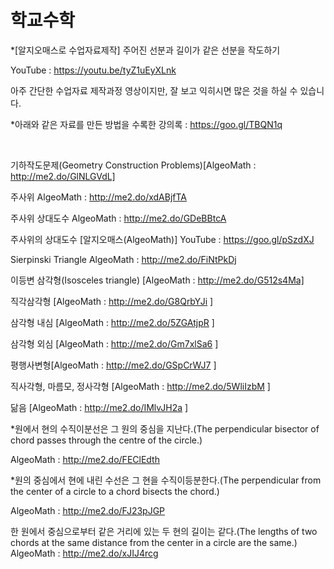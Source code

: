 # 학교수학

*[알지오매스로 수업자료제작] 주어진 선분과 길이가 같은 선분을 작도하기

  YouTube : https://youtu.be/tyZ1uEyXLnk

  아주 간단한 수업자료 제작과정 영상이지만,  잘 보고 익히시면 많은 것을 하실 수 있습니다.

*아래와 같은 자료를 만든 방법을 수록한 강의록  : https://goo.gl/TBQN1q 

​​​​​​​

​​​​​​​기하작도문제(Geometry Construction Problems)[AlgeoMath : http://me2.do/GlNLGVdL]



주사위 AlgeoMath : http://me2.do/xdABjfTA

주사위 상대도수 AlgeoMath : http://me2.do/GDeBBtcA

주사위의 상대도수 [알지오매스(AlgeoMath)] YouTube : https://goo.gl/pSzdXJ



Sierpinski Triangle AlgeoMath : http://me2.do/FiNtPkDj



이등변 삼각형(Isosceles triangle) [AlgeoMath : http://me2.do/G512s4Ma]

직각삼각형 [AlgeoMath : http://me2.do/G8QrbYJi ]

삼각형 내심 [AlgeoMath : http://me2.do/5ZGAtjpR ]

삼각형 외심 [AlgeoMath : http://me2.do/Gm7xlSa6 ]

평행사변형[AlgeoMath : http://me2.do/GSpCrWJ7 ]

직사각형, 마름모, 정사각형 [AlgeoMath : http://me2.do/5WliIzbM ]​​​​​​​

닮음 [AlgeoMath : http://me2.do/IMlvJH2a ]



*원에서 현의 수직이분선은 그 원의 중심을 지난다.(The perpendicular bisector of chord passes through the centre of the circle.)

  AlgeoMath : http://me2.do/FEClEdth

*원의 중심에서 현에 내린 수선은 그 현을 수직이등분한다.(The perpendicular from the center of a circle to a chord bisects the chord.)

  AlgeoMath : http://me2.do/FJ23pJGP 

한 원에서 중심으로부터 같은 거리에 있는 두 현의 길이는 같다.(The lengths of two chords at the same distance from the center in a circle are the same.)  AlgeoMath : http://me2.do/xJIJ4rcg 


